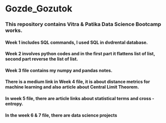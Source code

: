 # Gozde_Gozutok
### This repository contains Vitra & Patika Data Science Bootcamp works. 
#### Week 1 includes SQL commands, I used SQL in dvdrental database.
#### Week 2 involves python codes and in the first part it flattens list of list, second part reverse the list of list.
#### Week 3 file contains my numpy and pandas notes.
#### There is a medium link in Week 4 file, it is about distance metrics for machine learning and also article about Central Limit Theorem.
#### In week 5 file, there are article links about statistical terms and cross - entropy.
#### In the week 6 & 7 file, there are  data science projects
